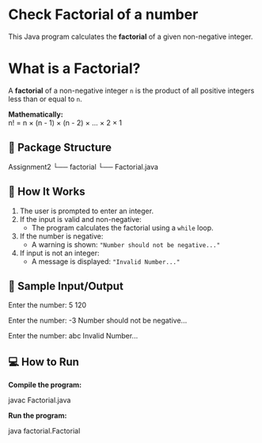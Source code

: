 # Check Factorial of a number

This Java program calculates the **factorial** of a given non-negative integer.
	
#  What is a Factorial?

A **factorial** of a non-negative integer `n` is the product of all positive integers less than or equal to `n`.

**Mathematically:**  
	n! = n × (n - 1) × (n - 2) × ... × 2 × 1
	

## 📂 Package Structure

Assignment2	
└── factorial
└── Factorial.java


## 🚀 How It Works

1. The user is prompted to enter an integer.
2. If the input is valid and non-negative:
   - The program calculates the factorial using a `while` loop.
3. If the number is negative:
   - A warning is shown: `"Number should not be negative..."`
4. If input is not an integer:
   - A message is displayed: `"Invalid Number..."`

   
## 🧾 Sample Input/Output

Enter the number: 5
120

Enter the number: -3
Number should not be negative...

Enter the number: abc
Invalid Number...



## 💻 How to Run

 **Compile the program:**

javac Factorial.java

 **Run the program:**

java factorial.Factorial
   